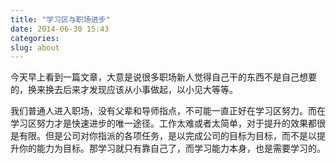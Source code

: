 ```yaml
---
title: "学习区与职场进步"
date: 2014-06-30 15:43
categories:
slug: about
---
```


今天早上看到一篇文章，大意是说很多职场新人觉得自己干的东西不是自己想要的，换来换去后来才发现应该从小事做起，以小见大等等。

我们普通人进入职场，没有父辈和导师指点，不可能一直正好在学习区努力。而在学习区努力才是快速进步的唯一途径。工作太难或者太简单，对于提升的效果都很是有限。但是公司对你指派的各项任务，是以完成公司的目标为目标，而不是以提升你的能力为目标。那学习就只有靠自己了，而学习能力本身，也是需要学习的。